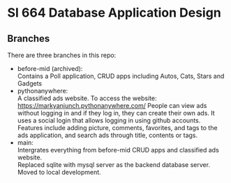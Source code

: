 # SI 664 Database Application Design  
## Branches 
There are three branches in this repo:  
- before-mid (archived):  
  Contains a Poll application, CRUD apps including Autos, Cats, Stars and Gadgets
- pythonanywhere:  
  A classified ads website. To access the website: https://markyanjunch.pythonanywhere.com/
  People can view ads without logging in and if they log in, they can create their own ads. It uses a social login that allows logging in using github accounts.  
  Features include adding picture, comments, favorites, and tags to the ads application, and search ads through title, contents or tags.
- main:  
  Intergrates everything from before-mid CRUD apps and classified ads website.  
  Replaced sqlite with mysql server as the backend database server.  
  Moved to local development.  
